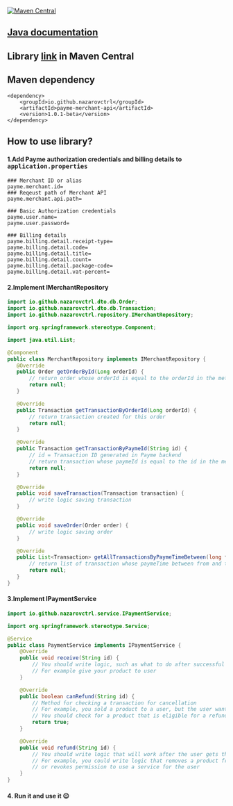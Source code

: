 [![Maven Central](https://maven-badges.herokuapp.com/maven-central/io.github.nazarovctrl/payme-merchant-api/badge.svg)](https://mvnrepository.com/artifact/io.github.nazarovctrl/payme-merchant-api)

## [Java documentation](https://javadoc.io/doc/io.github.nazarovctrl/payme-merchant-api/1.0.1-beta)
## Library [link](https://central.sonatype.com/artifact/io.github.nazarovctrl/payme-merchant-api/1.0.1-beta) in Maven Central
## Maven dependency

```
<dependency>
    <groupId>io.github.nazarovctrl</groupId>
    <artifactId>payme-merchant-api</artifactId>
    <version>1.0.1-beta</version>
</dependency>
```
## How to use library?
#### 

#### 1.Add Payme authorization credentials and billing details to <tt><b>application.properties</b></tt>

```
### Merchant ID or alias
payme.merchant.id=
### Reqeust path of Merchant API
payme.merchant.api.path=

### Basic Authorization credentials 
payme.user.name=
payme.user.password=

### Billing details
payme.billing.detail.receipt-type=
payme.billing.detail.code=
payme.billing.detail.title=
payme.billing.detail.count=
payme.billing.detail.package-code=
payme.billing.detail.vat-percent=
```

 #### 2.Implement IMerchantRepository
 ```java
import io.github.nazarovctrl.dto.db.Order;
import io.github.nazarovctrl.dto.db.Transaction;
import io.github.nazarovctrl.repository.IMerchantRepository;

import org.springframework.stereotype.Component;

import java.util.List;

@Component
public class MerchantRepository implements IMerchantRepository {
    @Override
    public Order getOrderById(Long orderId) {
        // return order whose orderId is equal to the orderId in the method param
        return null;
    }

    @Override
    public Transaction getTransactionByOrderId(Long orderId) {
        // return transaction created for this order
        return null;
    }

    @Override
    public Transaction getTransactionByPaymeId(String id) {
        // id = Transaction ID generated in Payme backend
        // return transaction whose paymeId is equal to the id in the method param
        return null;
    }

    @Override
    public void saveTransaction(Transaction transaction) {
        // write logic saving transaction
    }

    @Override
    public void saveOrder(Order order) {
        // write logic saving order
    }

    @Override
    public List<Transaction> getAllTransactionsByPaymeTimeBetween(long from, long to) {
        // return list of transaction whose paymeTime between from and to
        return null;
    }
}
```

#### 3.Implement IPaymentService
````java
import io.github.nazarovctrl.service.IPaymentService;

import org.springframework.stereotype.Service;

@Service
public class PaymentService implements IPaymentService {
    @Override
    public void receive(String id) {
        // You should write logic, such as what to do after successful payment
        // For example give your product to user
    }

    @Override
    public boolean canRefund(String id) {
        // Method for checking a transaction for cancellation
        // For example, you sold a product to a user, but the user wants his money back.
        // You should check for a product that is eligible for a refund
        return true;
    }

    @Override
    public void refund(String id) {
        // You should write logic that will work after the user gets their money back
        // For example, you could write logic that removes a product from the user 
        // or revokes permission to use a service for the user
    }
}
````
#### 4. Run it and use it 😉

